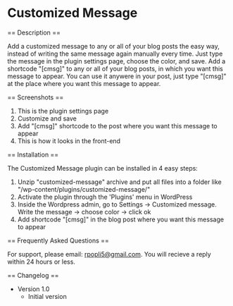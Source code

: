 # Customized Message

== Description ==

Add a customized message to any or all of your blog posts the easy way, instead of writing the same message again manually every time. Just type the message in the plugin settings page, choose the color, and save. Add a shortcode "[cmsg]" to any or all of your blog posts, in which you want this message to appear. You can use it anywere in your post, just type "[cmsg]" at the place where you want this message to appear.

== Screenshots ==

1. This is the plugin settings page
2. Customize and save
3. Add "[cmsg]" shortcode to the post where you want this message to appear
4. This is how it looks in the front-end

== Installation ==

The Customized Message plugin can be installed in 4 easy steps:

1. Unzip "customized-message" archive and put all files into a folder like "/wp-content/plugins/customized-message/"
2. Activate the plugin through the 'Plugins' menu in WordPress
3. Inside the Wordpress admin, go to Settings -> Customized message. Write the message -> choose color -> click ok
4. Add shortcode "[cmsg]" in the blog post where you want this message to appear

== Frequently Asked Questions ==

For support, please email: rpopli5@gmail.com. You will recieve a reply within 24 hours or less.

== Changelog ==

* Version 1.0
	* Initial version
